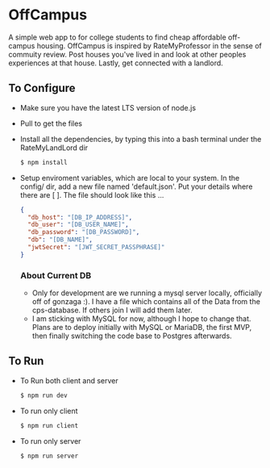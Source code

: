 # OffCampus

A simple web app to for college students to find cheap affordable off-campus housing. OffCampus is inspired by RateMyProfessor in the sense of commuity review. Post houses you've lived in and look at other peoples experiences at that house. Lastly, get connected with a landlord.

## To Configure

- Make sure you have the latest LTS version of node.js
- Pull to get the files
- Install all the dependencies, by typing this into a bash terminal under the RateMyLandLord dir

  ```s
  $ npm install
  ```

- Setup enviroment variables, which are local to your system. In the config/ dir, add a new file named 'default.json'. Put your details where there are [ ]. The file should look like this ...

  ```json
  {
    "db_host": "[DB_IP_ADDRESS]",
    "db_user": "[DB_USER_NAME]",
    "db_password": "[DB_PASSWORD]",
    "db": "[DB_NAME]",
    "jwtSecret": "[JWT_SECRET_PASSPHRASE]"
  }
  ```

  ### About Current DB

  - Only for development are we running a mysql server locally, officially off of gonzaga :). I have a file which contains all of the Data from the cps-database. If others join I will add them later.
  - I am sticking with MySQL for now, although I hope to change that. Plans are to deploy initially with MySQL or MariaDB, the first MVP, then finally switching the code base to Postgres afterwards.

## To Run

- To Run both client and server

  ```s
  $ npm run dev
  ```

- To run only client

  ```s
  $ npm run client
  ```

- To run only server

  ```s
  $ npm run server
  ```
